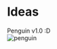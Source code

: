 # Ideas

Penguin v1.0 :D 
</br>![penguin](https://user-images.githubusercontent.com/45225968/59958144-d4900600-946f-11e9-8fc1-10840e545eea.jpg)

